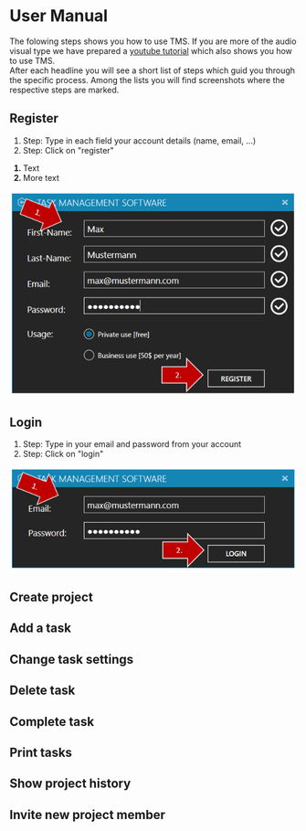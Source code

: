 # User Manual
<p>
The folowing steps shows you how to use TMS. If you are more of the audio visual type we have prepared a <a href="https://www.youtube.com/">youtube tutorial</a> which also shows you how to use TMS.</br>
After each headline you will see a short list of steps which guid you through the specific process. Among the lists you will find screenshots where the respective steps are marked.
</p>

## Register
<ol>
  <li>Step: Type in each field your account details (name, email, ...)</li>
  <li>Step: Click on "register"</li>
</ol>
<div>
<ol style="font-weight: bold;">
  <li><span style="font-weight: normal;">Text</span></li>
  <li><span style="font-weight: normal;">More text</span></li>
</ol>
</div>
<img src="https://github.com/MichiFrech/TMS/blob/master/User%20Manual/Pictures/Register.PNG"></img>

## Login
<ol>
  <li>Step: Type in your email and password from your account</li>
  <li>Step: Click on "login"</li>
</ol>
<img src="https://github.com/MichiFrech/TMS/blob/master/User%20Manual/Pictures/Login.PNG"></img>

## Create project


## Add a task


## Change task settings


## Delete task


## Complete task


## Print tasks


## Show project history


## Invite new project member

